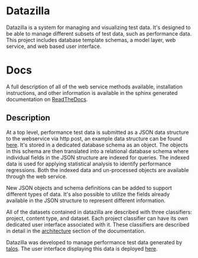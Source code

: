 # Datazilla
Datazilla is a system for managing and visualizing test data.  It's designed to be able to manage different subsets of test data, such as performance data. This project includes database template schemas, a model layer, web service, and web based user interface.

# Docs
A full description of all of the web service methods available, installation instructions, and other information is available in the sphinx generated documentation on [ReadTheDocs](http://datazilla.readthedocs.org).

## Description
At a top level, performance test data is submitted as a JSON data structure to the webservice via http post, an example data structure can be found [here](https://github.com/mozilla/datazilla/blob/master/datazilla/model/sql/template_schema/schema_perftest.json).  It's stored in a dedicated database schema as an object. The objects in this schema are then translated into a relational database schema where individual fields in the JSON structure are indexed for queries.  The indexed data is used for applying statistical analysis to identify performance regressions.  Both the indexed data and un-processed objects are available through the web service.

New JSON objects and schema definitions can be added to support different types of data.  It's also possible to utilize the fields already available in the JSON structure to represent different information.

All of the datasets contained in datazilla are described with three classifiers: project, content type, and dataset.  Each project classifier can have its own dedicated user interface associated with it.  These classifiers are described in detail in the [architecture](https://datazilla.readthedocs.org/en/latest/architecture/) section of the documentation.

Datazilla was developed to manage performance test data generated by [talos](https://wiki.mozilla.org/Buildbot/Talos>).  The user interface displaying this data is deployed [here](https://datazilla.mozilla.org/talos/summary/Mozilla-Inbound/d13052681690?product=Firefox&branch_version=21.0a1>).

